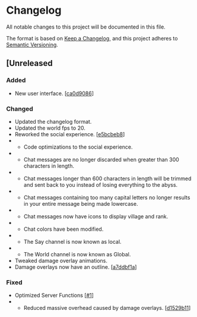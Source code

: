 # Changelog
All notable changes to this project will be documented in this file.

The format is based on [Keep a Changelog](https://keepachangelog.com/en/1.0.0/),
and this project adheres to [Semantic Versioning](https://semver.org/spec/v2.0.0.html).

## [Unreleased
### Added
- New user interface. [[ca0d9086](https://git.douglas-parker.com/Lavenblade/Project-Evolution/-/commit/ca0d908632670f9104fe3bb2c840aebeeaaeb1ca)]

### Changed
- Updated the changelog format.
- Updated the world fps to 20.
- Reworked the social experience. [[e5bcbeb8](https://git.douglas-parker.com/Lavenblade/Project-Evolution/-/commit/e5bcbeb819ace6d3569f5f16f222c43b3035efdf)]
- - Code optimizations to the social experience.
- - Chat messages are no longer discarded when greater than 300 characters in length.
- - Chat messages longer than 600 characters in length will be trimmed and sent back to you instead of losing everything to the abyss.
- - Chat messages containing too many capital letters no longer results in your entire message being made lowercase.
- - Chat messages now have icons to display village and rank.
- - Chat colors have been modified.
- - The Say channel is now known as local.
- - The World channel is now known as Global.
- Tweaked damage overlay animations.
- Damage overlays now have an outline. [[a7ddbf1a](https://git.douglas-parker.com/Lavenblade/Project-Evolution/-/commit/a7ddbf1ab50fc06fd37d2f453f58adf1abfd0b27)]

### Fixed
- Optimized Server Functions [[#1](https://git.douglas-parker.com/Lavenblade/Project-Evolution/-/issues/1)]
- - Reduced massive overhead caused by damage overlays. [[d1529b11](https://git.douglas-parker.com/Lavenblade/Project-Evolution/-/commit/d1529b114bc8a46316c6b41db2d31d408776744c)]